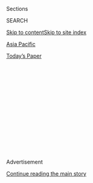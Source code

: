 <div id="app">

<div>

<div>

<div>

<div class="NYTAppHideMasthead css-1q2w90k e1suatyy0">

<div class="section css-ui9rw0 e1suatyy2">

<div class="css-eph4ug er09x8g0">

<div class="css-6n7j50">

</div>

<span class="css-1dv1kvn">Sections</span>

<div class="css-10488qs">

<span class="css-1dv1kvn">SEARCH</span>

</div>

[Skip to content](#site-content)[Skip to site index](#site-index)

</div>

<div id="masthead-section-label" class="css-1wr3we4 eaxe0e00">

[Asia
Pacific](https://www.nytimes.com/section/world/asia)

</div>

<div class="css-10698na e1huz5gh0">

</div>

</div>

<div id="masthead-bar-one" class="section hasLinks css-15hmgas e1csuq9d3">

<div class="css-uqyvli e1csuq9d0">

</div>

<div class="css-1uqjmks e1csuq9d1">

</div>

<div class="css-9e9ivx">

[](https://myaccount.nytimes.com/auth/login?response_type=cookie&client_id=vi)

</div>

<div class="css-1bvtpon e1csuq9d2">

[Today’s
Paper](https://www.nytimes.com/section/todayspaper)

</div>

</div>

</div>

</div>

<div data-aria-hidden="false">

<div id="site-content" data-role="main">

<div>

<div class="css-1aor85t" style="opacity:0.000000001;z-index:-1;visibility:hidden">

<div class="css-1hqnpie">

<div class="css-epjblv">

<span class="css-17xtcya">[Asia
Pacific](/section/world/asia)</span><span class="css-x15j1o">|</span><span class="css-fwqvlz">Samsung
Heir Faces Arrest on Charges of Bribing South Korea’s
President</span>

</div>

<div class="css-k008qs">

<div class="css-1iwv8en">

<span class="css-18z7m18"></span>

<div>

</div>

</div>

<span class="css-1n6z4y">https://nyti.ms/2iBzBJm</span>

<div class="css-1705lsu">

<div class="css-4xjgmj">

<div class="css-4skfbu" data-role="toolbar" data-aria-label="Social Media Share buttons, Save button, and Comments Panel with current comment count" data-testid="share-tools">

  - 
  - 
  - 
  - 
    
    <div class="css-6n7j50">
    
    </div>

  - 

</div>

</div>

</div>

</div>

</div>

</div>

<div class="css-13pd83m">

</div>

<div id="top-wrapper" class="css-1sy8kpn">

<div id="top-slug" class="css-l9onyx">

Advertisement

</div>

[Continue reading the main
story](#after-top)

<div class="ad top-wrapper" style="text-align:center;height:100%;display:block;min-height:250px">

<div id="top" class="place-ad" data-position="top" data-size-key="top">

</div>

</div>

<div id="after-top">

</div>

</div>

<div id="sponsor-wrapper" class="css-1hyfx7x">

<div id="sponsor-slug" class="css-19vbshk">

Supported by

</div>

[Continue reading the main
story](#after-sponsor)

<div id="sponsor" class="ad sponsor-wrapper" style="text-align:center;height:100%;display:block">

</div>

<div id="after-sponsor">

</div>

</div>

<div class="css-1vkm6nb ehdk2mb0">

# Samsung Heir Faces Arrest on Charges of Bribing South Korea’s President

</div>

<div class="css-79elbk" data-testid="photoviewer-wrapper">

<div class="css-z3e15g" data-testid="photoviewer-wrapper-hidden">

</div>

<div class="css-1a48zt4 ehw59r15" data-testid="photoviewer-children">

![<span class="css-16f3y1r e13ogyst0" data-aria-hidden="true">Jay Y.
Lee, vice chairman of Samsung, in Seoul, South Korea, last week. A
special prosecutor is seeking to arrest him on charges of bribing
President Park
Geun-hye.</span><span class="css-cnj6d5 e1z0qqy90" itemprop="copyrightHolder"><span class="css-1ly73wi e1tej78p0">Credit...</span><span><span>Pool
photo by Ahn
Young-joon</span></span></span>](https://static01.nyt.com/images/2017/01/17/world/17KOREA-1/17KOREA-1-articleLarge.jpg?quality=75&auto=webp&disable=upscale)

</div>

</div>

<div class="css-xt80pu e12qa4dv0">

<div class="css-18e8msd">

<div class="css-vp77d3 epjyd6m0">

<div class="css-1baulvz">

By [<span class="css-1baulvz last-byline" itemprop="name">Choe
Sang-Hun</span>](http://www.nytimes.com/by/choe-sang-hun)

</div>

</div>

  - Jan. 15,
    2017

  - 
    
    <div class="css-4xjgmj">
    
    <div class="css-d8bdto" data-role="toolbar" data-aria-label="Social Media Share buttons, Save button, and Comments Panel with current comment count" data-testid="share-tools">
    
      - 
      - 
      - 
      - 
        
        <div class="css-6n7j50">
        
        </div>
    
      - 
    
    </div>
    
    </div>

</div>

</div>

<div class="section meteredContent css-1r7ky0e" name="articleBody" itemprop="articleBody">

<div class="css-1fanzo5 StoryBodyCompanionColumn">

<div class="css-53u6y8">

SEOUL, South Korea — The sprawling investigation into President Park
Geun-hye of South Korea took a dramatic turn on Monday with word that
prosecutors were seeking the arrest of the de facto head of Samsung, one
of the world’s largest conglomerates, on charges that he bribed the
president and her secretive confidante.

A prosecutor’s call for the arrest of Jay Y. Lee, the vice chairman of
Samsung and only son of the company’s incapacitated chairman, Lee
Kun-hee, brings new scrutiny to the deep ties between top government
officials and the handful of [corporations that
dominate](https://www.nytimes.com/2017/01/02/world/asia/south-korea-park-geun-hye-samsung.html)
South Korea’s economy.

Mr. Lee is accused of instructing Samsung subsidiaries to make payments
totaling 43 billion won ($36 million) to the family of Ms. Park’s
confidante, Choi Soon-sil, and to two foundations that Ms. Choi
controlled, in exchange for help from Ms. Park in facilitating a
father-to-son transfer of ownership control of Samsung.

The special prosecutor, Park Young-soo, said that the money represented
bribes from Samsung, and that Mr. Lee embezzled some of the money from
his companies. Mr. Park said he had asked a Seoul court to issue an
arrest warrant for Mr. Lee; it usually takes a few days for a court to
decide whether to grant such a warrant.

</div>

</div>

<div class="css-1fanzo5 StoryBodyCompanionColumn">

<div class="css-53u6y8">

“We have enough evidence to establish President Park and Choi Soon-sil
as co-conspirators sharing profits” in the bribery scheme, Lee Kyu-chul,
a spokesman of the special prosecutor, said during a news briefing on
Monday.

If Mr. Lee is arrested, it will be a milestone in South Korea’s efforts
to fight corruption involving the country’s powerful family-controlled
conglomerates, known as chaebol. It could also disrupt Mr. Lee’s efforts
to inherit management control of Samsung, whose tentacles in consumer
electronics, shipbuilding and a range of other industries reach
throughout South Korea’s economy.

Mr. Lee’s arrest on a bribery charge would further corner Ms. Park. She
is already being tried [in the Constitutional
Court](https://www.nytimes.com/2017/01/03/world/asia/south-korea-president-impeachment-trial.html),
after the National Assembly [voted on Dec. 9 to impeach
her](https://www.nytimes.com/2016/12/09/world/asia/south-korea-president-park-geun-hye-impeached.html).
Prosecutors have argued in that trial that Ms. Park and Ms. Choi
colluded to collect millions from Samsung and other big businesses,
either through coercion or through trades of political favors for
bribes. Ms. Park and Ms. Choi have denied wrongdoing.

Although Samsung has often been investigated on corruption allegations,
neither Mr. Lee nor his father has spent time in jail. The elder Mr. Lee
was convicted of bribery in 1996, and of tax evasion and breach of trust
in 2009, but in each case, he was not arrested, and his prison terms
were suspended. Each time, his criminal record was later erased in
presidential pardons, and he soon returned to Samsung’s leadership.

The South Korean government and the judiciary have been similarly
lenient toward other business tycoons convicted of white-collar crimes,
deepening public mistrust of the justice system and raising doubts among
foreign investors who want tighter corporate governance in South Korea.

</div>

</div>

<div class="css-1fanzo5 StoryBodyCompanionColumn">

<div class="css-53u6y8">

The chairman of Samsung has been incapacitated since a [heart attack
in 2014](https://www.nytimes.com/2014/05/12/business/international/samsungs-chairman-has-surgery-after-heart-attack.html).
His son has been running the conglomerate, which has annual revenue of
270 trillion won ($229 billion). Its crown jewel, Samsung Electronics,
accounts for one-fifth of all South Korean exports.

Corruption scandals in the chaebol often stem from maneuvers to transfer
wealth control from one generation of the dominant family to the next,
and the trouble at Samsung is no exception.

In 2009, the elder Mr. Lee was convicted of evading taxes on 4.5
trillion won ($3.8 billion) that he secretly inherited from his father,
[Lee
Byung-chull](http://www.nytimes.com/1987/11/20/obituaries/lee-byung-chull-77-industrialist-of-korea.html),
the founder of Samsung. The funds were kept hidden in the bank and
securities accounts of Samsung executives. He was also convicted of
involvement in helping his son buy stocks of a Samsung subsidiary at an
illegally low price.

In the current scandal, Samsung was accused of making payments to Ms.
Choi in exchange for a decision by the government-controlled National
Pension Service to support a contentious 2015 merger of two Samsung
affiliates. [Moon
Hyung-pyo](https://www.nytimes.com/2016/12/31/world/asia/south-korea-samsung-merger-moon-hyung-pyo.html),
the chairman of the pension fund, was indicted on Monday on charges that
he illegally pressed the fund to back that merger when he was South
Korea’s health and welfare minister.

The special prosecutor said that Mr. Moon acted on behalf of Ms. Park.

The national pension fund’s support was crucial for the merger, which
analysts said helped Mr. Lee inherit control of Samsung from his father.
Elliott Management, an American activist hedge fund, and other investors
in Samsung had campaigned to block the merger, saying that it wronged
minority shareholders by grossly undervaluing the shares of one of the
two Samsung companies, Samsung C\&T.

Samsung issued a statement on Monday denying that it paid bribes or made
“improper requests related to the merger of Samsung affiliates or the
leadership transition.”

Allegations that Ms. Park helped Ms. Choi extort millions in bribes from
Samsung and other companies are at the heart of the corruption scandal
that led to the impeachment vote. Ms. Park’s powers have been suspended
while the Constitutional Court decides whether to end her presidency.

</div>

</div>

<div class="css-1fanzo5 StoryBodyCompanionColumn">

<div class="css-53u6y8">

Ms. Choi was indicted in November on charges of coercing 53 big
businesses, including Samsung, to contribute $69 million to her two
foundations. Prosecutors identified [Ms. Park as an
accomplice](https://www.nytimes.com/2016/11/20/world/asia/park-geun-hye-south-korea-extortion-accomplice-prosecutors.html)
but stopped short of filing any charges against the businesses, all of
which insisted that they were under government pressure to donate the
money.

Samsung made the largest payments to Ms. Choi’s foundations, totaling
$17 million. Unlike the other corporate contributors, it went beyond the
donations, taking steps that included signing an $18 million contract
with a sports management company that Ms. Choi ran in Germany. That
money financed a program for training Korean equestrians that mainly
[benefited Ms. Choi’s
daughter](https://www.nytimes.com/2017/01/02/world/asia/south-korea-scandal-choi-soon-sil-daughter.html).
Samsung also contributed $1.3 million to a winter sports program for
young athletes that was run by Ms. Choi and a relative.

Mr. Lee testified at a National Assembly hearing last month that he was
not involved in the decision by Samsung to make the payments. He also
said that they were not voluntary donations, suggesting that the company
was a victim of extortion, not a participant in bribery.

But the special prosecutor’s team accused Mr. Lee on Monday of perjuring
himself during the parliamentary hearing. The prosecutors said they had
evidence that Mr. Lee personally ordered the payments after receiving a
request from Ms. Park.

Some conservative South Koreans, as well as some pro-business newspaper
editorials, have warned that an arrest of Mr. Lee could hurt the
national economy by disrupting Samsung’s management. Lee Kyu-chul, the
special prosecutor’s spokesman, responded, “We determined that
establishing justice is far more important.”

Despite the case’s high profile, its impact on Samsung’s day-to-day
operations will probably be subdued at first, according to analysts.
Samsung Electronics, which makes microchips, screens and smartphones, is
run by professional managers who are used to operating on their own
without Mr. Lee’s direct involvement.

Still, Mark Newman, an analyst with Sanford C. Bernstein, a research and
brokerage firm, said that Mr. Lee’s legal issues could ultimately slow
down larger strategic decisions at Samsung.

</div>

</div>

<div class="css-1fanzo5 StoryBodyCompanionColumn">

<div class="css-53u6y8">

“Big things, like restructuring or a new big multibillion-dollar
investment, things like that might be tricky for him to get to,” he
said.

He likened the company’s clout to that of large, organized special
interests in Washington.

“In the U.S., there are a lot of powerful lobbies, like the gun lobby,
but in Korea the equivalent is the Samsung lobby or the Hyundai lobby,”
Mr. Newman said. “They’re very powerful, but they’re being found out.”

</div>

</div>

</div>

<div>

</div>

<div>

</div>

<div>

</div>

<div>

<div id="bottom-wrapper" class="css-1ede5it">

<div id="bottom-slug" class="css-l9onyx">

Advertisement

</div>

[Continue reading the main
story](#after-bottom)

<div id="bottom" class="ad bottom-wrapper" style="text-align:center;height:100%;display:block;min-height:90px">

</div>

<div id="after-bottom">

</div>

</div>

</div>

</div>

</div>

## Site Index

<div>

</div>

## Site Information Navigation

  - [© <span>2020</span> <span>The New York Times
    Company</span>](https://help.nytimes.com/hc/en-us/articles/115014792127-Copyright-notice)

<!-- end list -->

  - [NYTCo](https://www.nytco.com/)
  - [Contact
    Us](https://help.nytimes.com/hc/en-us/articles/115015385887-Contact-Us)
  - [Work with us](https://www.nytco.com/careers/)
  - [Advertise](https://nytmediakit.com/)
  - [T Brand Studio](http://www.tbrandstudio.com/)
  - [Your Ad
    Choices](https://www.nytimes.com/privacy/cookie-policy#how-do-i-manage-trackers)
  - [Privacy](https://www.nytimes.com/privacy)
  - [Terms of
    Service](https://help.nytimes.com/hc/en-us/articles/115014893428-Terms-of-service)
  - [Terms of
    Sale](https://help.nytimes.com/hc/en-us/articles/115014893968-Terms-of-sale)
  - [Site
    Map](https://spiderbites.nytimes.com)
  - [Help](https://help.nytimes.com/hc/en-us)
  - [Subscriptions](https://www.nytimes.com/subscription?campaignId=37WXW)

</div>

</div>

</div>

</div>
